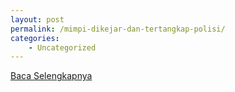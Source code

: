 ```yaml
---
layout: post
permalink: /mimpi-dikejar-dan-tertangkap-polisi/
categories:
    - Uncategorized
---
```


[Baca Selengkapnya](/02)